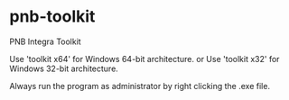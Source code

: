 # pnb-toolkit
PNB Integra Toolkit

Use 'toolkit x64' for Windows 64-bit architecture.
or
Use 'toolkit x32' for Windows 32-bit architecture.

Always run the program as administrator by right clicking the .exe file.
